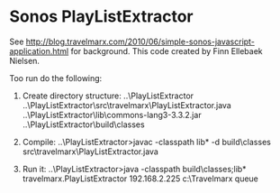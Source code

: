 Sonos PlayListExtractor
===

See http://blog.travelmarx.com/2010/06/simple-sonos-javascript-application.html for background. This code created by Finn Ellebaek Nielsen.

Too run do the following:

1. Create directory structure:
..\PlayListExtractor
..\PlayListExtractor\src\travelmarx\PlayListExtractor.java
..\PlayListExtractor\lib\commons-lang3-3.3.2.jar
..\PlayListExtractor\build\classes

1. Compile:
..\PlayListExtractor>javac -classpath lib\* -d build\classes src\travelmarx\PlayListExtractor.java

1. Run it:
..\PlayListExtractor>java -classpath build\classes;lib\* travelmarx.PlayListExtractor 192.168.2.225 c:\Travelmarx queue
